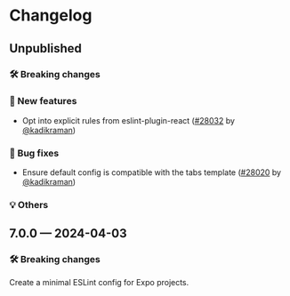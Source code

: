 # Changelog

## Unpublished

### 🛠 Breaking changes

### 🎉 New features
- Opt into explicit rules from eslint-plugin-react  ([#28032](https://github.com/expo/expo/pull/28032) by [@kadikraman](https://github.com/kadikraman))

### 🐛 Bug fixes
- Ensure default config is compatible with the tabs template  ([#28020](https://github.com/expo/expo/pull/28020) by [@kadikraman](https://github.com/kadikraman))

### 💡 Others

## 7.0.0 — 2024-04-03

### 🛠 Breaking changes

Create a minimal ESLint config for Expo projects.
